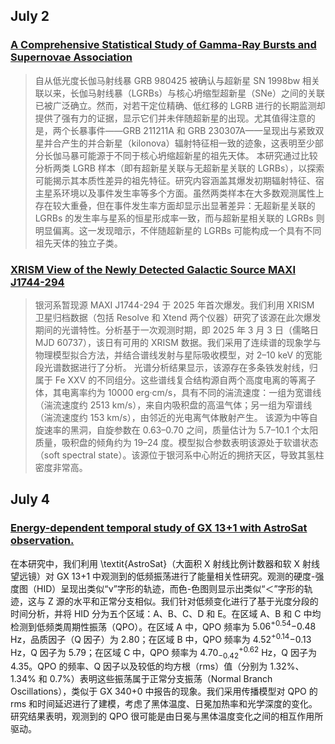 ## July 2
### [A Comprehensive Statistical Study of Gamma-Ray Bursts and Supernovae Association](https://arxiv.org/pdf/2506.22914v1)
> 自从低光度长伽马射线暴 GRB 980425 被确认与超新星 SN 1998bw 相关联以来，长伽马射线暴（LGRBs）与核心坍缩型超新星（SNe）之间的关联已被广泛确立。然而，对若干定位精确、低红移的 LGRB 进行的长期监测却提供了强有力的证据，显示它们并未伴随超新星的出现。尤其值得注意的是，两个长暴事件——GRB 211211A 和 GRB 230307A——呈现出与紧致双星并合产生的并合新星（kilonova）辐射特征相一致的迹象，这表明至少部分长伽马暴可能源于不同于核心坍缩超新星的祖先天体。
本研究通过比较分析两类 LGRB 样本（即有超新星关联与无超新星关联的 LGRBs），以探索可能揭示其本质性差异的祖先特征。研究内容涵盖其爆发初期辐射特征、宿主星系环境以及事件发生率等多个方面。虽然两类样本在大多数观测属性上存在较大重叠，但在事件发生率方面却显示出显著差异：无超新星关联的 LGRBs 的发生率与星系的恒星形成率一致，而与超新星相关联的 LGRBs 则明显偏离。这一发现暗示，不伴随超新星的 LGRBs 可能构成一个具有不同祖先天体的独立子类。

### [XRISM View of the Newly Detected Galactic Source MAXI J1744-294](https://arxiv.org/pdf/2506.22964v1)
> 银河系暂现源 MAXI J1744-294 于 2025 年首次爆发。我们利用 XRISM 卫星归档数据（包括 Resolve 和 Xtend 两个仪器）研究了该源在此次爆发期间的光谱特性。分析基于一次观测时期，即 2025 年 3 月 3 日（儒略日 MJD 60737），该日有可用的 XRISM 数据。我们采用了连续谱的现象学与物理模型拟合方法，并结合谱线发射与星际吸收模型，对 2–10 keV 的宽能段光谱数据进行了分析。
光谱分析结果显示，该源存在多条铁发射线，归属于 Fe XXV 的不同组分。这些谱线复合结构源自两个高度电离的等离子体，其电离率约为 10000 erg·cm/s，具有不同的湍流速度：一组为宽谱线（湍流速度约 2513 km/s），来自内吸积盘的高温气体；另一组为窄谱线（湍流速度约 153 km/s），由邻近的光电离气体散射产生。
该源为中等自旋速率的黑洞，自旋参数在 0.63–0.70 之间，质量估计为 5.7–10.1 个太阳质量，吸积盘的倾角约为 19–24 度。模型拟合参数表明该源处于软谱状态（soft spectral state）。该源位于银河系中心附近的拥挤天区，导致其氢柱密度非常高。

## July 4
### [Energy-dependent temporal study of GX 13+1 with AstroSat observation.](https://arxiv.org/pdf/2507.00626v1)

在本研究中，我们利用 \textit{AstroSat}（大面积 X 射线比例计数器和软 X 射线望远镜）对 GX 13+1 中观测到的低频振荡进行了能量相关性研究。观测的硬度-强度图（HID）呈现出类似“ν”字形的轨迹，而色-色图则显示出类似“＜”字形的轨迹，这与 Z 源的水平和正常分支相似。我们针对低频变化进行了基于光度分段的时间分析，并将 HID 分为五个区域：A、B、C、D 和 E。在区域 A、B 和 C 中均检测到低频类周期性振荡（QPO）。在区域 A 中，QPO 频率为 $5.06^{+0.54}{-0.48}$ Hz，品质因子（Q 因子）为 2.80；在区域 B 中，QPO 频率为 $4.52^{+0.14}{-0.13}$ Hz，Q 因子为 5.79；在区域 C 中，QPO 频率为 $4.70^{+0.62}_{-0.42}$ Hz，Q 因子为 4.35。QPO 的频率、Q 因子以及较低的均方根（rms）值（分别为 1.32%、1.34% 和 0.7%）表明这些振荡属于正常分支振荡（Normal Branch Oscillations），类似于 GX 340+0 中报告的现象。我们采用传播模型对 QPO 的 rms 和时间延迟进行了建模，考虑了黑体温度、日冕加热率和光学深度的变化。研究结果表明，观测到的 QPO 很可能是由日冕与黑体温度变化之间的相互作用所驱动。

